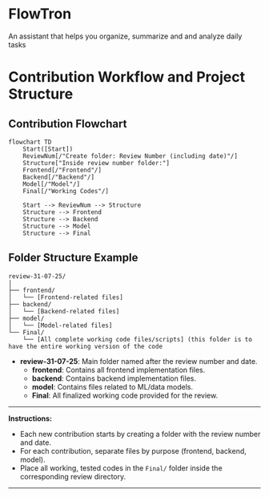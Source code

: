 # FlowTron
An assistant that helps you organize, summarize and and analyze daily tasks

# Contribution Workflow and Project Structure

## Contribution Flowchart

```mermaid
flowchart TD
    Start([Start])
    ReviewNum[/"Create folder: Review Number (including date)"/]
    Structure["Inside review number folder:"]
    Frontend[/"Frontend"/]
    Backend[/"Backend"/]
    Model[/"Model"/]
    Final[/"Working Codes"/]

    Start --> ReviewNum --> Structure
    Structure --> Frontend
    Structure --> Backend
    Structure --> Model
    Structure --> Final
```


## Folder Structure Example

```
review-31-07-25/
│
├── frontend/
│   └── [Frontend-related files]
├── backend/
│   └── [Backend-related files]
├── model/
│   └── [Model-related files]
└── Final/
    └── [All complete working code files/scripts] (this folder is to have the entire working version of the code
```





- **review-31-07-25**: Main folder named after the review number and date.
    - **frontend**: Contains all frontend implementation files.
    - **backend**: Contains backend implementation files.
    - **model**: Contains files related to ML/data models.
    - **Final**: All finalized working code provided for the review.

---

**Instructions:**
- Each new contribution starts by creating a folder with the review number and date.
- For each contribution, separate files by purpose (frontend, backend, model).
- Place all working, tested codes in the `Final/` folder inside the corresponding review directory.

---
